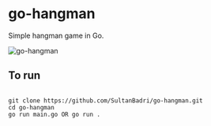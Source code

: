 # go-hangman

Simple hangman game in Go.

![go-hangman](https://user-images.githubusercontent.com/46205282/217698004-4a89a90b-4371-4f24-85d4-02606a1c834d.png)

## To run

```env

git clone https://github.com/SultanBadri/go-hangman.git
cd go-hangman
go run main.go OR go run .

```
